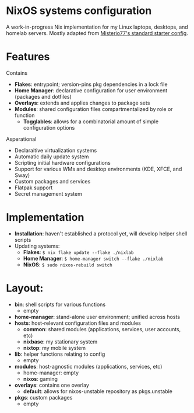 # NixOS systems configuration

A work-in-progress Nix implementation for my Linux laptops, desktops, and homelab servers. Mostly adapted from [Misterio77's standard starter config](https://github.com/Misterio77/nix-starter-configs).

# Features
Contains
- **Flakes**: entrypoint; version-pins pkg dependencies in a lock file
- **Home Manager**: declarative configuration for user environment (packages and dotfiles)
- **Overlays**: extends and applies changes to package sets
- **Modules**: shared configuration files compartmentalized by role or function
  - **Togglables**: allows for a combinatorial amount of simple configuration options

Asperational
- Declaraitive virtualization systems
- Automatic daily update system
- Scripting initial hardware configurations
- Support for various WMs and desktop environments (KDE, XFCE, and Sway)
- Custom packages and services
- Flatpak support
- Secret management system

# Implementation
- **Installation**: haven't established a protocol yet, will develop helper shell scripts 
- Updating systems:
  - **Flakes**: ` $ nix flake update --flake ./nixlab `
  - **Home Manager**: ` $ home-manager switch --flake ./nixlab `
  - **NixOS**: ` $ sudo nixos-rebuild switch `

# Layout:
- **bin**: shell scripts for various functions
  - empty
- **home-manager**: stand-alone user environment; unified across hosts
- **hosts**: host-relevant configuration files and modules 
  - **common**: shared modules (applications, services, user accounts, etc)
  - **nixbase**: my stationary system
  - **nixtop**: my mobile system
- **lib**: helper functions relating to config
  - empty
- **modules**: host-agnostic modules (applications, services, etc)
  - home-manager: empty
  - **nixos**: gaming
- **overlays**: contains one overlay
  - **default**: allows for nixos-unstable repository as pkgs.unstable
- **pkgs**: custom packages
  - empty
